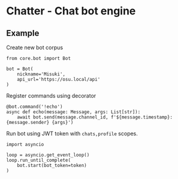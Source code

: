 # Chatter - Chat bot engine

## Example

Create new bot corpus
```python3
from core.bot import Bot

bot = Bot(
    nickname='Misuki',
    api_url='https://osu.local/api'
)
```

Register commands using decorator

```python3
@bot.command('!echo')
async def echo(message: Message, args: List[str]):
    await bot.send(message.channel_id, f'${message.timestamp}: {message.sender} {args}')
```

Run bot using JWT token with `chats,profile` scopes.

```python3
import asyncio

loop = asyncio.get_event_loop()
loop.run_until_complete(
    bot.start(bot_token=token)
)
```
